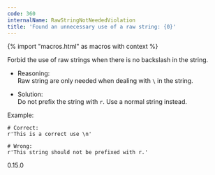 ```yaml
---
code: 360
internalName: RawStringNotNeededViolation
title: 'Found an unnecessary use of a raw string: {0}'
---
```


{% import "macros.html" as macros with context %}

Forbid the use of raw strings when there is no backslash in the string.

  - Reasoning:  
    Raw string are only needed when dealing with `\` in the string.

  - Solution:  
    Do not prefix the string with `r`. Use a normal string instead.

Example:

    # Correct:
    r'This is a correct use \n'
    
    # Wrong:
    r'This string should not be prefixed with r.'

<div class="versionadded">

0.15.0

</div>